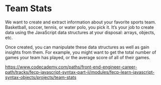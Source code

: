 # Team Stats

We want to create and extract information about your favorite sports team. Basketball, soccer, tennis, or water polo, you pick it. It’s your job to create data using the JavaScript data structures at your disposal: arrays, objects, etc.

Once created, you can manipulate these data structures as well as gain insights from them. For example, you might want to get the total number of games your team has played, or the average score of all of their games.

<https://www.codecademy.com/paths/front-end-engineer-career-path/tracks/fecp-javascript-syntax-part-ii/modules/fecp-learn-javascript-syntax-objects/projects/team-stats>
